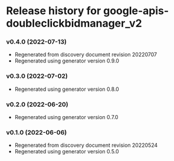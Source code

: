 # Release history for google-apis-doubleclickbidmanager_v2

### v0.4.0 (2022-07-13)

* Regenerated from discovery document revision 20220707
* Regenerated using generator version 0.9.0

### v0.3.0 (2022-07-02)

* Regenerated using generator version 0.8.0

### v0.2.0 (2022-06-20)

* Regenerated using generator version 0.7.0

### v0.1.0 (2022-06-06)

* Regenerated from discovery document revision 20220524
* Regenerated using generator version 0.5.0

